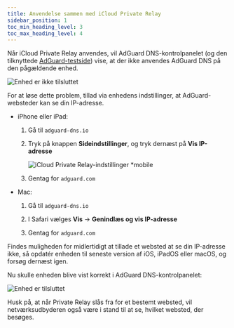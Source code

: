 ```yaml
---
title: Anvendelse sammen med iCloud Private Relay
sidebar_position: 1
toc_min_heading_level: 3
toc_max_heading_level: 4
---
```


Når iCloud Private Relay anvendes, vil AdGuard DNS-kontrolpanelet (og den tilknyttede [AdGuard-testside](https://adguard.com/test.html)) vise, at der ikke anvendes AdGuard DNS på den pågældende enhed.

![Enhed er ikke tilsluttet](https://cdn.adtidy.org/content/kb/dns/private/solving_problems/icloud_private_relay/device-not-connected.jpeg)

For at løse dette problem, tillad via enhedens indstillinger, at AdGuard-websteder kan se din IP-adresse.

- iPhone eller iPad:

    1. Gå til `adguard-dns.io`

    1. Tryk på knappen **Sideindstillinger**, og tryk dernæst på **Vis IP-adresse**

        ![iCloud Private Relay-indstillinger *mobile](https://cdn.adtidy.org/content/kb/dns/private/solving_problems/icloud_private_relay/icloudpr.jpg)

    1. Gentag for `adguard.com`

- Mac:

    1. Gå til `adguard-dns.io`

    1. I Safari vælges **Vis** → **Genindlæs og vis IP-adresse**

    1. Gentag for `adguard.com`

Findes muligheden for midlertidigt at tillade et websted at se din IP-adresse ikke, så opdatér enheden til seneste version af iOS, iPadOS eller macOS, og forsøg dernæst igen.

Nu skulle enheden blive vist korrekt i AdGuard DNS-kontrolpanelet:

![Enhed er tilsluttet](https://cdn.adtidy.org/content/kb/dns/private/solving_problems/icloud_private_relay/device-connected.jpeg)

Husk på, at når Private Relay slås fra for et bestemt websted, vil netværksudbyderen også være i stand til at se, hvilket websted, der besøges.

